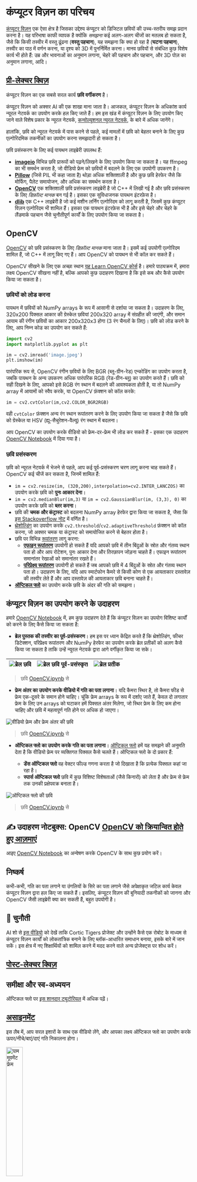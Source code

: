 <!--
CO_OP_TRANSLATOR_METADATA:
{
  "original_hash": "feeca98225cb420afc89415f24f63d92",
  "translation_date": "2025-09-23T13:29:09+00:00",
  "source_file": "lessons/4-ComputerVision/06-IntroCV/README.md",
  "language_code": "hi"
}
-->
# कंप्यूटर विज़न का परिचय

[कंप्यूटर विज़न](https://wikipedia.org/wiki/Computer_vision) एक ऐसा क्षेत्र है जिसका उद्देश्य कंप्यूटर को डिजिटल छवियों की उच्च-स्तरीय समझ प्रदान करना है। यह परिभाषा काफी व्यापक है क्योंकि *समझना* कई अलग-अलग चीजों का मतलब हो सकता है, जैसे कि किसी तस्वीर में वस्तु ढूंढना (**वस्तु पहचान**), यह समझना कि क्या हो रहा है (**घटना पहचान**), तस्वीर का पाठ में वर्णन करना, या दृश्य को 3D में पुनर्निर्मित करना। मानव छवियों से संबंधित कुछ विशेष कार्य भी होते हैं: उम्र और भावनाओं का अनुमान लगाना, चेहरे की पहचान और पहचान, और 3D पोज़ का अनुमान लगाना, आदि।

## [प्री-लेक्चर क्विज़](https://ff-quizzes.netlify.app/en/ai/quiz/11)

कंप्यूटर विज़न का एक सबसे सरल कार्य **छवि वर्गीकरण** है।

कंप्यूटर विज़न को अक्सर AI की एक शाखा माना जाता है। आजकल, कंप्यूटर विज़न के अधिकांश कार्य न्यूरल नेटवर्क का उपयोग करके हल किए जाते हैं। हम इस खंड में कंप्यूटर विज़न के लिए उपयोग किए जाने वाले विशेष प्रकार के न्यूरल नेटवर्क, [कन्वोल्यूशनल न्यूरल नेटवर्क](../07-ConvNets/README.md), के बारे में अधिक जानेंगे।

हालांकि, छवि को न्यूरल नेटवर्क में पास करने से पहले, कई मामलों में छवि को बेहतर बनाने के लिए कुछ एल्गोरिदमिक तकनीकों का उपयोग करना समझदारी हो सकता है।

छवि प्रसंस्करण के लिए कई पायथन लाइब्रेरी उपलब्ध हैं:

* **[imageio](https://imageio.readthedocs.io/en/stable/)** विभिन्न छवि प्रारूपों को पढ़ने/लिखने के लिए उपयोग किया जा सकता है। यह ffmpeg का भी समर्थन करता है, जो वीडियो फ्रेम को छवियों में बदलने के लिए एक उपयोगी उपकरण है।
* **[Pillow](https://pillow.readthedocs.io/en/stable/index.html)** (जिसे PIL भी कहा जाता है) थोड़ा अधिक शक्तिशाली है और कुछ छवि हेरफेर जैसे कि मोर्फिंग, पैलेट समायोजन, और अधिक का समर्थन करता है।
* **[OpenCV](https://opencv.org/)** एक शक्तिशाली छवि प्रसंस्करण लाइब्रेरी है जो C++ में लिखी गई है और छवि प्रसंस्करण के लिए *डिफ़ॉल्ट मानक* बन गई है। इसका एक सुविधाजनक पायथन इंटरफ़ेस है।
* **[dlib](http://dlib.net/)** एक C++ लाइब्रेरी है जो कई मशीन लर्निंग एल्गोरिदम को लागू करती है, जिसमें कुछ कंप्यूटर विज़न एल्गोरिदम भी शामिल हैं। इसका एक पायथन इंटरफ़ेस भी है और इसे चेहरे और चेहरे के लैंडमार्क पहचान जैसे चुनौतीपूर्ण कार्यों के लिए उपयोग किया जा सकता है।

## OpenCV

[OpenCV](https://opencv.org/) को छवि प्रसंस्करण के लिए *डिफ़ॉल्ट मानक* माना जाता है। इसमें कई उपयोगी एल्गोरिदम शामिल हैं, जो C++ में लागू किए गए हैं। आप OpenCV को पायथन से भी कॉल कर सकते हैं।

OpenCV सीखने के लिए एक अच्छा स्थान [यह Learn OpenCV कोर्स](https://learnopencv.com/getting-started-with-opencv/) है। हमारे पाठ्यक्रम में, हमारा लक्ष्य OpenCV सीखना नहीं है, बल्कि आपको कुछ उदाहरण दिखाना है कि इसे कब और कैसे उपयोग किया जा सकता है।

### छवियों को लोड करना

पायथन में छवियों को NumPy arrays के रूप में आसानी से दर्शाया जा सकता है। उदाहरण के लिए, 320x200 पिक्सल आकार की ग्रेस्केल छवियां 200x320 array में संग्रहीत की जाएंगी, और समान आयाम की रंगीन छवियों का आकार 200x320x3 होगा (3 रंग चैनलों के लिए)। छवि को लोड करने के लिए, आप निम्न कोड का उपयोग कर सकते हैं:

```python
import cv2
import matplotlib.pyplot as plt

im = cv2.imread('image.jpeg')
plt.imshow(im)
```

पारंपरिक रूप से, OpenCV रंगीन छवियों के लिए BGR (ब्लू-ग्रीन-रेड) एन्कोडिंग का उपयोग करता है, जबकि पायथन के अन्य उपकरण अधिक पारंपरिक RGB (रेड-ग्रीन-ब्लू) का उपयोग करते हैं। छवि को सही दिखने के लिए, आपको इसे RGB रंग स्थान में बदलने की आवश्यकता होती है, या तो NumPy array में आयामों को स्वैप करके, या OpenCV फ़ंक्शन को कॉल करके:

```python
im = cv2.cvtColor(im,cv2.COLOR_BGR2RGB)
```

वही `cvtColor` फ़ंक्शन अन्य रंग स्थान रूपांतरण करने के लिए उपयोग किया जा सकता है जैसे कि छवि को ग्रेस्केल या HSV (ह्यू-सैचुरेशन-वैल्यू) रंग स्थान में बदलना।

आप OpenCV का उपयोग करके वीडियो को फ्रेम-दर-फ्रेम भी लोड कर सकते हैं - इसका एक उदाहरण [OpenCV Notebook](OpenCV.ipynb) में दिया गया है।

### छवि प्रसंस्करण

छवि को न्यूरल नेटवर्क में भेजने से पहले, आप कई पूर्व-प्रसंस्करण चरण लागू करना चाह सकते हैं। OpenCV कई चीजें कर सकता है, जिनमें शामिल हैं:

* `im = cv2.resize(im, (320,200),interpolation=cv2.INTER_LANCZOS)` का उपयोग करके छवि को **पुनः आकार देना**।
* `im = cv2.medianBlur(im,3)` या `im = cv2.GaussianBlur(im, (3,3), 0)` का उपयोग करके छवि को **ब्लर करना**।
* छवि की **चमक और कंट्रास्ट** को बदलना NumPy array हेरफेर द्वारा किया जा सकता है, जैसा कि [इस Stackoverflow नोट](https://stackoverflow.com/questions/39308030/how-do-i-increase-the-contrast-of-an-image-in-python-opencv) में वर्णित है।
* [थ्रेशोल्डिंग](https://docs.opencv.org/4.x/d7/d4d/tutorial_py_thresholding.html) का उपयोग करके `cv2.threshold`/`cv2.adaptiveThreshold` फ़ंक्शन को कॉल करना, जो अक्सर चमक या कंट्रास्ट को समायोजित करने से बेहतर होता है।
* छवि पर विभिन्न [रूपांतरण](https://docs.opencv.org/4.5.5/da/d6e/tutorial_py_geometric_transformations.html) लागू करना:
    - **[एफाइन रूपांतरण](https://docs.opencv.org/4.5.5/d4/d61/tutorial_warp_affine.html)** उपयोगी हो सकते हैं यदि आपको छवि में तीन बिंदुओं के स्रोत और गंतव्य स्थान पता हो और आप रोटेशन, पुनः आकार देना और तिरछापन जोड़ना चाहते हैं। एफाइन रूपांतरण समानांतर रेखाओं को समानांतर रखते हैं।
    - **[परिप्रेक्ष्य रूपांतरण](https://medium.com/analytics-vidhya/opencv-perspective-transformation-9edffefb2143)** उपयोगी हो सकते हैं जब आपको छवि में 4 बिंदुओं के स्रोत और गंतव्य स्थान पता हो। उदाहरण के लिए, यदि आप स्मार्टफोन कैमरे से किसी कोण से एक आयताकार दस्तावेज़ की तस्वीर लेते हैं और आप दस्तावेज़ की आयताकार छवि बनाना चाहते हैं।
* **[ऑप्टिकल फ्लो](https://docs.opencv.org/4.5.5/d4/dee/tutorial_optical_flow.html)** का उपयोग करके छवि के अंदर की गति को समझना।

## कंप्यूटर विज़न का उपयोग करने के उदाहरण

हमारे [OpenCV Notebook](OpenCV.ipynb) में, हम कुछ उदाहरण देते हैं कि कंप्यूटर विज़न का उपयोग विशिष्ट कार्यों को करने के लिए कैसे किया जा सकता है:

* **ब्रेल पुस्तक की तस्वीर का पूर्व-प्रसंस्करण**। हम इस पर ध्यान केंद्रित करते हैं कि थ्रेशोल्डिंग, फीचर डिटेक्शन, परिप्रेक्ष्य रूपांतरण और NumPy हेरफेर का उपयोग करके ब्रेल प्रतीकों को अलग कैसे किया जा सकता है ताकि उन्हें न्यूरल नेटवर्क द्वारा आगे वर्गीकृत किया जा सके।

![ब्रेल छवि](../../../../../translated_images/braille.341962ff76b1bd7044409371d3de09ced5028132aef97344ea4b7468c1208126.hi.jpeg) | ![ब्रेल छवि पूर्व-प्रसंस्कृत](../../../../../translated_images/braille-result.46530fea020b03c76aac532d7d6eeef7f6fb35b55b1001cd21627907dabef3ed.hi.png) | ![ब्रेल प्रतीक](../../../../../translated_images/braille-symbols.0159185ab69d533909dc4d7d26a1971b51401c6a80eb3a5584f250ea880af88b.hi.png)
----|-----|-----

> छवि [OpenCV.ipynb](OpenCV.ipynb) से

* **फ्रेम अंतर का उपयोग करके वीडियो में गति का पता लगाना**। यदि कैमरा स्थिर है, तो कैमरा फीड से फ्रेम एक-दूसरे के समान होने चाहिए। चूंकि फ्रेम arrays के रूप में दर्शाए जाते हैं, केवल दो लगातार फ्रेम के लिए उन arrays को घटाकर हमें पिक्सल अंतर मिलेगा, जो स्थिर फ्रेम के लिए कम होना चाहिए और छवि में महत्वपूर्ण गति होने पर अधिक हो जाएगा।

![वीडियो फ्रेम और फ्रेम अंतर की छवि](../../../../../translated_images/frame-difference.706f805491a0883c938e16447bf5eb2f7d69e812c7f743cbe7d7c7645168f81f.hi.png)

> छवि [OpenCV.ipynb](OpenCV.ipynb) से

* **ऑप्टिकल फ्लो का उपयोग करके गति का पता लगाना**। [ऑप्टिकल फ्लो](https://docs.opencv.org/3.4/d4/dee/tutorial_optical_flow.html) हमें यह समझने की अनुमति देता है कि वीडियो फ्रेम पर व्यक्तिगत पिक्सल कैसे चलते हैं। ऑप्टिकल फ्लो के दो प्रकार हैं:

   - **डेंस ऑप्टिकल फ्लो** वह वेक्टर फील्ड गणना करता है जो दिखाता है कि प्रत्येक पिक्सल कहां जा रहा है।
   - **स्पार्स ऑप्टिकल फ्लो** छवि में कुछ विशिष्ट विशेषताओं (जैसे किनारों) को लेता है और फ्रेम से फ्रेम तक उनकी प्रक्षेपवक्र बनाता है।

![ऑप्टिकल फ्लो की छवि](../../../../../translated_images/optical.1f4a94464579a83a10784f3c07fe7228514714b96782edf50e70ccd59d2d8c4f.hi.png)

> छवि [OpenCV.ipynb](OpenCV.ipynb) से

## ✍️ उदाहरण नोटबुक्स: OpenCV [OpenCV को क्रियान्वित होते हुए आज़माएं](OpenCV.ipynb)

आइए [OpenCV Notebook](OpenCV.ipynb) का अन्वेषण करके OpenCV के साथ कुछ प्रयोग करें।

## निष्कर्ष

कभी-कभी, गति का पता लगाने या उंगलियों के सिरे का पता लगाने जैसे अपेक्षाकृत जटिल कार्य केवल कंप्यूटर विज़न द्वारा हल किए जा सकते हैं। इसलिए, कंप्यूटर विज़न की बुनियादी तकनीकों को जानना और OpenCV जैसी लाइब्रेरी क्या कर सकती हैं, बहुत उपयोगी है।

## 🚀 चुनौती

AI शो से [इस वीडियो](https://docs.microsoft.com/shows/ai-show/ai-show--2021-opencv-ai-competition--grand-prize-winners--cortic-tigers--episode-32?WT.mc_id=academic-77998-cacaste) को देखें ताकि Cortic Tigers प्रोजेक्ट और उन्होंने कैसे एक रोबोट के माध्यम से कंप्यूटर विज़न कार्यों को लोकतांत्रिक बनाने के लिए ब्लॉक-आधारित समाधान बनाया, इसके बारे में जान सकें। इस क्षेत्र में नए शिक्षार्थियों को शामिल करने में मदद करने वाले अन्य प्रोजेक्ट्स पर शोध करें।

## [पोस्ट-लेक्चर क्विज़](https://ff-quizzes.netlify.app/en/ai/quiz/12)

## समीक्षा और स्व-अध्ययन

ऑप्टिकल फ्लो पर [इस शानदार ट्यूटोरियल](https://learnopencv.com/optical-flow-in-opencv/) में अधिक पढ़ें।

## [असाइनमेंट](lab/README.md)

इस लैब में, आप सरल इशारों के साथ एक वीडियो लेंगे, और आपका लक्ष्य ऑप्टिकल फ्लो का उपयोग करके ऊपर/नीचे/बाएं/दाएं गति निकालना होगा।

<img src="images/palm-movement.png" width="30%" alt="पाम मूवमेंट फ्रेम"/>

---

